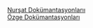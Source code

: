 [Nurşat Dokümantasyonlarıı](https://nursats-organization.gitbook.io/untitled/) <br>
[Özge Dokümantasyonları](https://app.gitbook.com/o/I6vaIPkGgUP9unbydqDU/s/txOoCAn58KhBsTdZ1rxl/)

